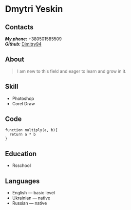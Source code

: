 # Dmytri Yeskin  

## Contacts  

***My phone:*** +380501585509  
***Github:*** [Dimitry94](https://github.com/Dimitry94)   

## About
> I am new to this field and eager to learn and grow in it.

## Skill
* Photoshop
* Corel Draw

## Code
```
function multiply(a, b){
  return a * b
} 
```

## Education 

* Rsschool

## Languages

* English — basic level
* Ukrainian — native
* Russian — native
